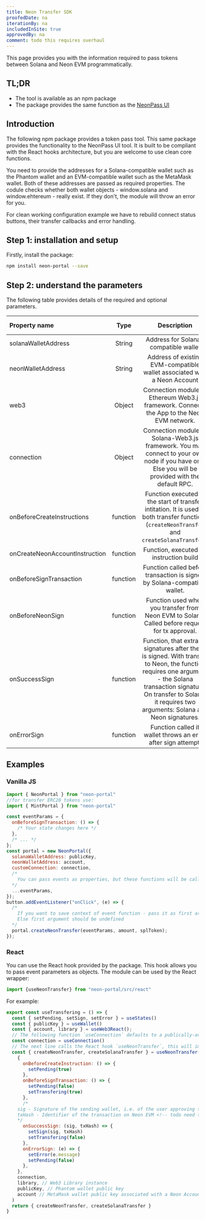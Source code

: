 ```yaml
---
title: Neon Transfer SDK
proofedDate: na
iterationBy: na
includedInSite: true
approvedBy: na
comment: todo this requires overhaul 
---
```


This page provides you with the information required to pass tokens between Solana and Neon EVM programmatically. 

## TL;DR

- The tool is available as an npm package
- The package provides the same function as the [NeonPass UI](https://devnet.neonpass.live)

## Introduction

The following npm package provides a token pass tool. This same package provides the functionality to the NeonPass UI tool. It is built to be compliant with the React hooks architecture, but you are welcome to use clean core functions.

You need to provide the addresses for a Solana-compatible wallet such as the Phantom wallet and an EVM-compatible wallet such as the MetaMask wallet. Both of these addresses are passed as required properties. The codule checks whether both wallet objects - window.solana and window.ehtereum - really exist. If they don't, the module will throw an error for you. 


For clean working configuration example we have to rebuild connect status buttons, their transfer callbacks and error handling.

## Step 1: installation and setup

Firstly, install the package:

```sh
npm install neon-portal --save
```

## Step 2: understand the parameters

The following table provides details of the required and optional parameters. 


|Property name |   Type|Description| is required |
|:-------------|:------:|:------------------------------------------------------------------------------:|:------------|
|solanaWalletAddress |  String  |Address for Solana-compatible wallet  |        true |
|neonWalletAddress |  String  | Address of existing EVM-compatible wallet associated with a Neon Account | true |
|web3 | Object| Connection module of Ethereum Web3.js framework. Connects the App to the Neon EVM network.| true |
|connection |  Object  | Connection module of Solana-Web3.js framework. You may connect to your own node if you have one. Else you will be provided with the default RPC.|        true |
|onBeforeCreateInstructions | function |Function executed at the start of transfer intitation. It is used in both transfer functions (`createNeonTransfer` and `createSolanaTransfer`).  | false |
|onCreateNeonAccountInstruction | function | Function, executed on instruction build <!-- todo find out more --> | false |
|onBeforeSignTransaction | function | Function called before transaction is signed by Solana-compatible wallet. <!-- todo unpack whether is used by "both" txs -->| false |
|onBeforeNeonSign | function |Function used when you transfer from Neon EVM to Solana. Called before request for tx approval.    |       false |
|onSuccessSign | function | Function, that extracts signatures after the tx is signed. With transfer to Neon, the function requires one argument - the Solana transaction signature. On transfer to Solana, it requires two arguments: Solana and Neon signatures. <!-- todo follow up and verify that this is genuine --> |false |
|onErrorSign | function | Function called if wallet throws an error after sign attempt. |false |

## Examples

### Vanilla JS

```javascript
import { NeonPortal } from "neon-portal"
//for transfer ERC20 tokens use:
import { MintPortal } from "neon-portal"

const eventParams = {
  onBeforeSignTransaction: () => {
    /* Your state changes here */
  },
  /* ... */
};
const portal = new NeonPortal({
  solanaWalletAddress: publicKey,
  neonWalletAddress: account,
  customConnection: connection,
  /*
    You can pass events as properties, but these functions will be called at portal context.
  */
  ...eventParams,
});
button.addEventListener("onClick", (e) => {
  /*
    If you want to save context of event function - pass it as first argument
    Else first argument should be undefined
  */
  portal.createNeonTransfer(eventParams, amount, splToken);
});
```

### React

You can use the React hook provided by the package. This hook allows you to pass event parameters as objects. The module can be used by the React wrapper:

```javascript
import {useNeonTransfer} from "neon-portal/src/react"
```


For example:


``` javascript
export const useTransfering = () => {
  const { setPending, setSign, setError } = useStates()
  const { publicKey } = useWallet()
  const { account, library } = useWeb3React();
  // The following function `useConnection` defaults to a publically-available RPC. If you are using your own Solana node in the context of your App, pass the RPC address as a second argument to the neon transfer hook. 
  const connection = useConnection()
  // The next line calls the React hook `useNeonTransfer`, this will import both functions: createNeonTransfer and createSolanaTransfer.
  const { createNeonTransfer, createSolanaTransfer } = useNeonTransfer(
    {
      onBeforeCreateInstruction: () => {
        setPending(true)
      },
      onBeforeSignTransaction: () => {
        setPending(false)
        setTransfering(true)
      },
      /*
    sig - Signature of the sending wallet, i.e. of the user approving the transaction request
    txHash - Identifier of the transaction on Neon EVM <!-- todo need to confirm is this a txHash on Neon NOT on Solana ?? -->
    */
      onSuccessSign: (sig, txHash) => {
        setSign(sig, txHash)
        setTransfering(false)
      },
      onErrorSign: (e) => {
        setError(e.message)
        setPending(false)
      },
    },
    connection,
    library, // Web3 Library instance  
    publicKey, // Phantom wallet public key
    account // MetaMask wallet public key associated with a Neon Account
  )
  return { createNeonTransfer, createSolanaTransfer }
}
```
